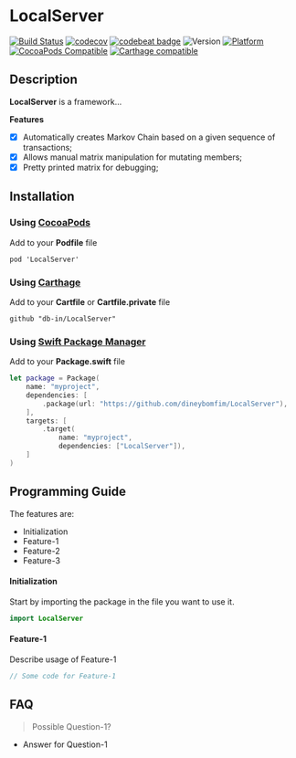 # LocalServer

[![Build Status](https://travis-ci.org/db-in/LocalServer.svg?branch=master)](https://travis-ci.org/db-in/LocalServer)
[![codecov](https://codecov.io/gh/db-in/LocalServer/branch/master/graph/badge.svg)](https://codecov.io/gh/db-in/LocalServer)
[![codebeat badge](https://codebeat.co/badges/5563135f-7e49-4e66-aa44-b4f6fbb9b331)](https://codebeat.co/projects/github-com-db-in-LocalServer-master)
![Version](https://img.shields.io/badge/swift-4.1-red.svg)
[![Platform](https://img.shields.io/cocoapods/p/LocalServer.svg?style=flat)](https://db-in.github.io/LocalServer)
[![CocoaPods Compatible](https://img.shields.io/cocoapods/v/LocalServer.svg)](https://img.shields.io/cocoapods/v/LocalServer.svg)
[![Carthage compatible](https://img.shields.io/badge/Carthage-compatible-4BC51D.svg?style=flat)](https://github.com/Carthage/Carthage)

## Description
**LocalServer** is a framework...

**Features**

- [x] Automatically creates Markov Chain based on a given sequence of transactions;
- [x] Allows manual matrix manipulation for mutating members;
- [x] Pretty printed matrix for debugging;

## Installation

### Using [CocoaPods](https://cocoapods.org)

Add to your **Podfile** file

```
pod 'LocalServer'
```

### Using [Carthage](https://github.com/Carthage/Carthage)

Add to your **Cartfile** or **Cartfile.private** file

```
github "db-in/LocalServer"
```

### Using [Swift Package Manager](https://swift.org/package-manager)

Add to your **Package.swift** file

```swift
let package = Package(
    name: "myproject",
    dependencies: [
        .package(url: "https://github.com/dineybomfim/LocalServer"),
    ],
    targets: [
        .target(
            name: "myproject",
            dependencies: ["LocalServer"]),
    ]
)
```

## Programming Guide
The features are:

- Initialization
- Feature-1
- Feature-2
- Feature-3

#### Initialization
Start by importing the package in the file you want to use it.

```swift
import LocalServer
```

#### Feature-1
Describe usage of Feature-1

```swift
// Some code for Feature-1
```

## FAQ
> Possible Question-1?

- Answer for Question-1
